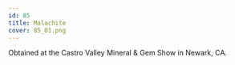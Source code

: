 ```yaml
---
id: 85
title: Malachite
cover: 85_01.png
---
```


Obtained at the Castro Valley Mineral & Gem Show in Newark, CA.
